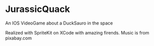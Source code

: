 # JurassicQuack
An IOS VideoGame about a DuckSauro in the space

Realized with SpriteKit on XCode with amazing firends. Music is from pixabay.com
